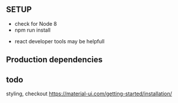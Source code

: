 ## SETUP

- check for Node 8
- npm run install

* react developer tools may be helpfull

## Production dependencies

## todo

styling,
checkout https://material-ui.com/getting-started/installation/
